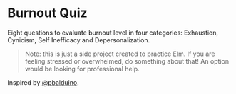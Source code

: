 # Burnout Quiz

Eight questions to evaluate burnout level in four categories: Exhaustion, Cynicism, Self Inefficacy and Depersonalization.

> Note: this is just a side project created to practice Elm. If you are feeling stressed or overwhelmed, do something about that! An option would be looking for professional help.

Inspired by [@pbalduino](https://github.com/pbalduino).
